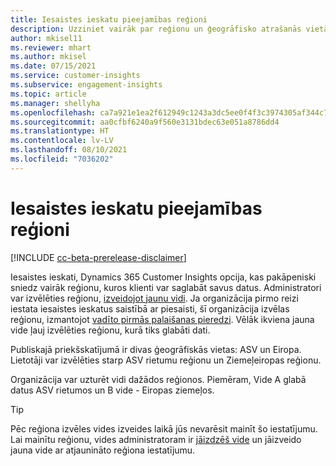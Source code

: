 ```yaml
---
title: Iesaistes ieskatu pieejamības reģioni
description: Uzziniet vairāk par reģionu un ģeogrāfisko atrašanās vietām, kuros pakalpojums tiek izvietots.
author: mkisel11
ms.reviewer: mhart
ms.author: mkisel
ms.date: 07/15/2021
ms.service: customer-insights
ms.subservice: engagement-insights
ms.topic: article
ms.manager: shellyha
ms.openlocfilehash: ca7a921e1ea2f612949c1243a3dc5ee0f4f3c3974305af344c77b870db3e00a9
ms.sourcegitcommit: aa0cfbf6240a9f560e3131bdec63e051a8786dd4
ms.translationtype: HT
ms.contentlocale: lv-LV
ms.lasthandoff: 08/10/2021
ms.locfileid: "7036202"
---
```

# <a name="regional-availability-for-engagement-insights"></a>Iesaistes ieskatu pieejamības reģioni

[!INCLUDE [cc-beta-prerelease-disclaimer](includes/cc-beta-prerelease-disclaimer.md)]

Iesaistes ieskati, Dynamics 365 Customer Insights opcija, kas pakāpeniski sniedz vairāk reģionu, kuros klienti var saglabāt savus datus. Administratori var izvēlēties reģionu, [izveidojot jaunu vidi](manage-environments-workspaces.md#create-an-environment). Ja organizācija pirmo reizi iestata iesaistes ieskatus saistībā ar piesaisti, šī organizācija izvēlas reģionu, izmantojot [vadīto pirmās palaišanas pieredzi](quickstart.md). Vēlāk ikviena jauna vide ļauj izvēlēties reģionu, kurā tiks glabāti dati.

Publiskajā priekšskatījumā ir divas ģeogrāfiskās vietas: ASV un Eiropa. Lietotāji var izvēlēties starp ASV rietumu reģionu un Ziemeļeiropas reģionu.

Organizācija var uzturēt vidi dažādos reģionos. Piemēram, Vide A glabā datus ASV rietumos un B vide - Eiropas ziemeļos.

> [!TIP]
> Pēc reģiona izvēles vides izveides laikā jūs nevarēsit mainīt šo iestatījumu. Lai mainītu reģionu, vides administratoram ir [jāizdzēš vide](manage-environments-workspaces.md#delete-an-environment) un jāizveido jauna vide ar atjaunināto reģiona iestatījumu.

